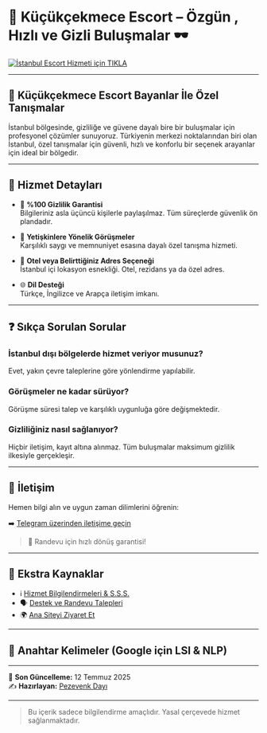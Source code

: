# 🚀 Küçükçekmece Escort – Özgün , Hızlı ve Gizli Buluşmalar 🕶️

[![İstanbul Escort Hizmeti için TIKLA](kiz.png)](https://pezevenkdayi.xyz)

---

## 📍 Küçükçekmece Escort Bayanlar İle Özel Tanışmalar

İstanbul bölgesinde, gizliliğe ve güvene dayalı bire bir buluşmalar için profesyonel çözümler sunuyoruz. Türkiyenin merkezi noktalarından biri olan İstanbul, özel tanışmalar için güvenli, hızlı ve konforlu bir seçenek arayanlar için ideal bir bölgedir.

---

## 💼 Hizmet Detayları

- 🔐 **%100 Gizlilik Garantisi**  
  Bilgileriniz asla üçüncü kişilerle paylaşılmaz. Tüm süreçlerde güvenlik ön plandadır.

- 👤 **Yetişkinlere Yönelik Görüşmeler**  
  Karşılıklı saygı ve memnuniyet esasına dayalı özel tanışma hizmeti.

- 🏨 **Otel veya Belirttiğiniz Adres Seçeneği**  
  İstanbul içi lokasyon esnekliği. Otel, rezidans ya da özel adres.

- 🌐 **Dil Desteği**  
  Türkçe, İngilizce ve Arapça iletişim imkanı.

---

## ❓ Sıkça Sorulan Sorular

### İstanbul dışı bölgelerde hizmet veriyor musunuz?
Evet, yakın çevre taleplerine göre yönlendirme yapılabilir.

### Görüşmeler ne kadar sürüyor?
Görüşme süresi talep ve karşılıklı uygunluğa göre değişmektedir.

### Gizliliğiniz nasıl sağlanıyor?
Hiçbir iletişim, kayıt altına alınmaz. Tüm buluşmalar maksimum gizlilik ilkesiyle gerçekleşir.

---

## 📲 İletişim

Hemen bilgi alın ve uygun zaman dilimlerini öğrenin:

➡️ [Telegram üzerinden iletişime geçin](https://pezevenkdayi.xyz)

> 📅 Randevu için hızlı dönüş garantisi!

---

## 🔗 Ekstra Kaynaklar

- ℹ️ [Hizmet Bilgilendirmeleri & S.S.S.](https://pezevenkdayi.xyz)  
- 🗣️ [Destek ve Randevu Talepleri](https://pezevenkdayi.xyz)  
- 🌍 [Ana Siteyi Ziyaret Et](https://pezevenkdayi.xyz)

---

## 🔎 Anahtar Kelimeler (Google için LSI & NLP)

---

📅 **Son Güncelleme:** 12 Temmuz 2025  
✍️ **Hazırlayan:** [Pezevenk Dayı](https://pezevenkdayi.xyz)

---

> Bu içerik sadece bilgilendirme amaçlıdır. Yasal çerçevede hizmet sağlanmaktadır.
